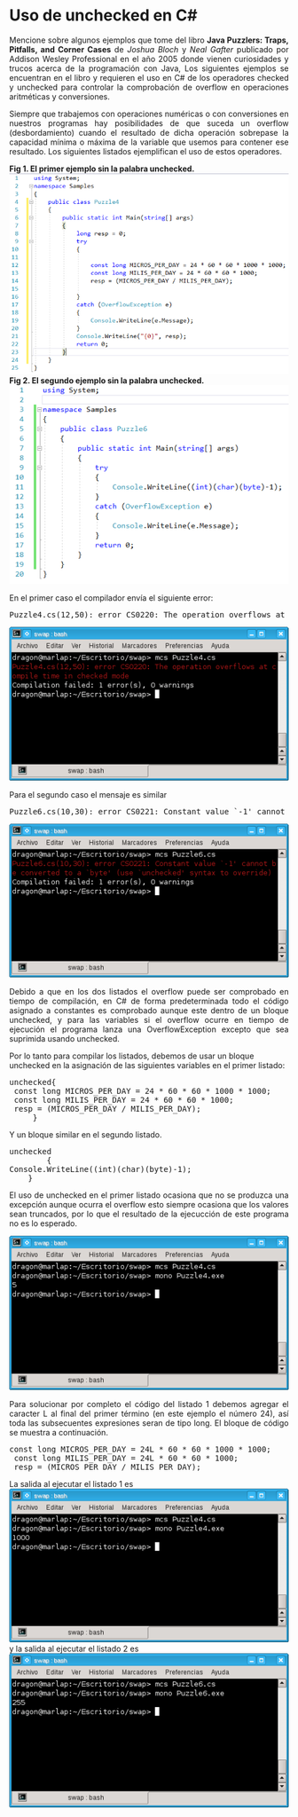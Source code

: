# Uso de unchecked en C#
<p align="justify">
Mencione sobre algunos ejemplos que tome del libro <b>Java Puzzlers: Traps, Pitfalls, and Corner Cases</b> de <i>Joshua Bloch</i> y <i>Neal Gafter</i> publicado por Addison Wesley Professional en el año 2005 donde vienen curiosidades y trucos acerca de la programación con Java, Los siguientes ejemplos se encuentran en el libro y requieren el uso en C# de los operadores checked y unchecked para controlar la comprobación de overflow en operaciones aritméticas y conversiones.
</p>
<p align="justify">
Siempre que trabajemos con operaciones numéricas o con conversiones en nuestros programas hay posibilidades de que suceda un overflow (desbordamiento) cuando el resultado de dicha operación sobrepase la capacidad mínima o máxima de la variable que usemos para contener ese resultado. Los siguientes listados ejemplifican el uso de estos operadores.
</p>
<b>Fig 1. El primer ejemplo sin la palabra unchecked.</b>
<img src="Puzzle4_unchecked.png">
<b>Fig 2. El segundo ejemplo sin la palabra unchecked.</b>
<img src="Puzzle6_unchecked.png">
<p>
En el primer caso el compilador envía el siguiente error:
</p>
<pre>
Puzzle4.cs(12,50): error CS0220: The operation overflows at compile time in checked mode
</pre>
<img src="img1.png">
<p>
Para el segundo caso el mensaje es similar
</p>
<pre>
Puzzle6.cs(10,30): error CS0221: Constant value `-1' cannot be converted to a `byte' (use `unchecked' syntax to override) Compilation failed: 1 error(s), 0 warnings
</pre>
<img src="img2.png">
<p align="justify">
Debido a que en los dos listados el overflow puede ser comprobado en tiempo de compilación, en C# de forma predeterminada todo el código asignado a constantes es comprobado aunque este dentro de un bloque unchecked, y para las variables si el overflow ocurre en tiempo de ejecución el programa lanza una OverflowException excepto que sea suprimida usando unchecked.
</p>
<p>
Por lo tanto para compilar los listados, debemos de usar un bloque unchecked en la asignación de las siguientes variables en el primer listado:
</p>
<pre>
unchecked{
 const long MICROS_PER_DAY = 24 * 60 * 60 * 1000 * 1000;
 const long MILIS_PER_DAY = 24 * 60 * 60 * 1000;   
 resp = (MICROS_PER_DAY / MILIS_PER_DAY);   
     }
</pre>
<p>
Y un bloque similar en el segundo listado.
</p>
<pre>
unchecked
        {
Console.WriteLine((int)(char)(byte)-1);
    }
</pre>
<p align="justify">
El uso de unchecked en el primer listado ocasiona que no se produzca una excepción aunque ocurra el overflow esto siempre ocasiona que los valores sean truncados, por lo que el resultado de la ejecucción de este programa no es lo esperado.
</p>
<img src="img3.png">
<p align="justify">
Para solucionar por completo el código del listado 1 debemos agregar el caracter L al final del primer término (en este ejemplo el número 24), así toda las subsecuentes expresiones seran de tipo long.
El bloque de código se muestra a continuación.
</p>
<pre>
const long MICROS_PER_DAY = 24L * 60 * 60 * 1000 * 1000;
 const long MILIS_PER_DAY = 24L * 60 * 60 * 1000;   
 resp = (MICROS_PER_DAY / MILIS_PER_DAY);  
</pre>
La salida al ejecutar el listado 1 es
<img src="img4.png">
y la salida al ejecutar el listado 2 es
<img src="img5.png">
